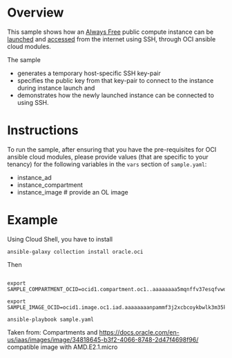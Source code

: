 # Overview

This sample shows how an [Always Free](https://www.oracle.com/cloud/free/) public compute instance can be [launched](https://docs.us-phoenix-1.oraclecloud.com/Content/Compute/Tasks/launchinginstance.htm) and [accessed](https://docs.us-phoenix-1.oraclecloud.com/Content/Compute/Tasks/accessinginstance.htm) from the internet using SSH, through OCI ansible cloud modules.

The sample 
- generates a temporary host-specific SSH key-pair
- specifies the public key from that key-pair to connect to the instance during instance launch and 
- demonstrates how the newly launched instance can be connected to using SSH.

# Instructions

To run the sample, after ensuring that you have the pre-requisites for OCI ansible cloud modules, please provide values (that are specific to your tenancy) for the following variables in the `vars` section of `sample.yaml`:
- instance_ad
- instance_compartment
- instance_image  # provide an OL image


# Example

Using Cloud Shell, you have to install 
```
ansible-galaxy collection install oracle.oci
```
Then 

```

export SAMPLE_COMPARTMENT_OCID=ocid1.compartment.oc1..aaaaaaaa5mqnffv37esqfvwdkem3oktflilzuzt3k3drikogaptkyncozmrq

export SAMPLE_IMAGE_OCID=ocid1.image.oc1.iad.aaaaaaaanpammf3j2xcbcoykbwlk3m35ko6svsdj2sut2fjtmnmujcnh3pvq 

ansible-playbook sample.yaml

```

Taken from:
Compartments and https://docs.oracle.com/en-us/iaas/images/image/34818645-b3f2-4066-8748-2d47f4698f96/ compatible image with AMD.E2.1.micro
